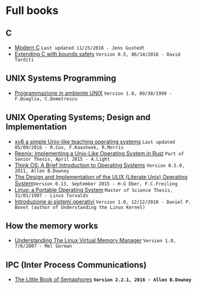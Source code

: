 # Full books

## C

* [Modern C](http://icube-icps.unistra.fr/index.php/File:ModernC.pdf) `Last updated 11/25/2016 - Jens Gustedt`
* [Extending C with bounds safety](https://github.com/Microsoft/checkedc/releases/download/v0.5-final/checkedc-v0.5.pdf) `Version 0.5, 06/14/2016 - David Tarditi`

## UNIX Systems Programming

* [Programmazione in ambiente UNIX](http://www.dis.uniroma1.it/pub/quaglia/dispensa.pdf) `Version 1.0, 09/30/1999 - F.Quaglia, C.Demetrescu`

## UNIX Operating Systems; Design and Implementation

* [xv6 a simple Unix-like teaching operating systems](https://pdos.csail.mit.edu/6.828/2016/xv6/book-rev9.pdf) `Last updated 05/09/2016 - R.Cox, F.Kaashoek, R.Morris`
* [Reenix: Implementing a Unix-Like Operating System in Rust](https://scialex.github.io/reenix.pdf) `Part of Senior Thesis, April 2015 - A.Light`
* [Think OS: A Brief Introduction to Operating Systems](http://greenteapress.com/thinkos/thinkos.pdf) `Version 0.5.0, 2011, Allen B.Downey`
* [The Design and Implementation of the ULIX (Literate Unix) Operating System](http://ulixos.org/doc/ulix-book-0.13.pdf)`Version 0.13, September 2015 - H-G Eber, F.C.Freiling`
* [Linux: a Portable Operating System](https://dl.dropboxusercontent.com/u/57071683/torvalds97.pdf) `Master of Science Thesis, 31/01/1997 - Linus Torvalds`
* [Introduzione ai sistemi operativi](http://so.sprg.uniroma2.it/files/dispense_bovet_2010.pdf) `Version 1.0, 12/12/2010 - Daniel P. Bovet (author of Understanding the Linux Kernel)`

## How the memory works

* [Understanding The Linux Virtual Memory Manager](https://www.kernel.org/doc/gorman/pdf/understand.pdf) `Version 1.0, 7/6/2007 - Mel Gorman`

## IPC (Inter Process Communications)

* [The Little Book of Semaphores](http://greenteapress.com/semaphores/LittleBookOfSemaphores.pdf) __`Version 2.2.1, 2016 - Allen B.Downey`__

